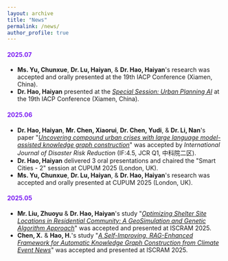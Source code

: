 ```yaml
---
layout: archive
title: "News"
permalink: /news/
author_profile: true
---
```


#### <font color="7a1bf3">2025.07</font>
- **Ms. Yu, Chunxue**, **Dr. Lu, Haiyan**, & **Dr. Hao, Haiyan**'s research was accepted and orally presented at the 19th IACP Conference (Xiamen, China).
- **Dr. Hao, Haiyan** presented at the [*Special Session: Urban Planning AI*](https://mp.weixin.qq.com/s/5AAAUujGDOHbcvSrpja9aw) at the 19th IACP Conference (Xiamen, China).

#### <font color="7a1bf3">2025.06</font>
- **Dr. Hao, Haiyan**, **Mr. Chen, Xiaorui**, **Dr. Chen, Yudi**, & **Dr. Li, Nan**'s paper "[*Uncovering compound urban crises with large language model-assisted knowledge graph construction*](https://www.sciencedirect.com/science/article/pii/S2212420925004935)" was accepted by *International Journal of Disaster Risk Reduction* (IF:4.5, JCR Q1, 中科院二区).
- **Dr. Hao, Haiyan** delivered 3 oral presentations and chaired the "Smart Cities - 2" session at CUPUM 2025 (London, UK).
- **Ms. Yu, Chunxue**, **Dr. Lu, Haiyan**, & **Dr. Hao, Haiyan**'s research was accepted and orally presented at CUPUM 2025 (London, UK).

#### <font color="7a1bf3">2025.05</font>
- **Mr. Liu, Zhuoyu** & **Dr. Hao, Haiyan**'s study "[*Optimizing Shelter Site Locations in Residential Community: A GeoSimulation and Genetic Algorithm Approach*](https://ojs.iscram.org/index.php/Proceedings/article/view/153)" was accepted and presented at ISCRAM 2025.
- **Chen, X.** & **Hao, H.**'s study "[*A Self-Improving, RAG-Enhanced Framework for Automatic Knowledge Graph Construction from Climate Event News*](https://ojs.iscram.org/index.php/Proceedings/article/view/154)" was accepted and presented at ISCRAM 2025.
